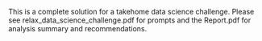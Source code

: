 This is a complete solution for a takehome data science challenge. Please see relax_data_science_challenge.pdf for prompts and the Report.pdf for analysis summary and recommendations.
